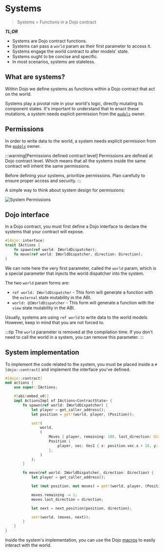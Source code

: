 # Systems

> Systems = Functions in a Dojo contract

**_TL;DR_**

-   Systems are Dojo contract functions.
-   Systems can pass a `world` param as their first parameter to access it.
-   Systems engage the world contract to alter models' state.
-   Systems ought to be concise and specific.
-   In most scenarios, systems are stateless.

## What are systems?

Within Dojo we define systems as functions within a Dojo contract that act on the world.

Systems play a pivotal role in your world's logic, directly mutating its component states. It's important to understand that to enact these mutations, a system needs explicit permission from the [`models`](/framework/models) owner.

## Permissions

In order to write data to the world, a system needs explicit permission from the [`models`](/framework/models) owner.

:::warning[Permissions defined contract level]
Permissions are defined at Dojo contract level. Which means that all the systems inside the same contract will inherit the same permissions.

Before defining your systems, prioritize permissions. Plan carefully to ensure proper access and security.
:::

A simple way to think about system design for permissions:

![System Permissions](/permissions.png)

## Dojo interface

In a Dojo contract, you must first define a Dojo interface to declare the systems that your contract will expose.

```rust
#[dojo::interface]
trait IActions {
    fn spawn(ref world: IWorldDispatcher);
    fn move(ref world: IWorldDispatcher, direction: Direction);
}
```

We can note here the very first parameter, called the `world` param, which is a special parameter that injects the world dispatcher into the system.

The two `world` param forms are:

-   `ref world: IWorldDispatcher` - This form will generate a function with the `external` state mutability in the ABI.
-   `world: @IWorldDispatcher` - This form will generate a function with the `view` state mutability in the ABI.

Usually, systems are using `ref world` to write data to the world models. However, keep in mind that you are not forced to.

:::tip
The `world` parameter is removed at the compilation time. If you don't need to call the world in a system, you can remove this parameter.
:::

## System implementation

To implement the code related to the system, you must be placed inside a `#[dojo::contract]` and implement the interface you've defined.

```rust
#[dojo::contract]
mod actions {
    use super::IActions;

    #[abi(embed_v0)]
    impl ActionsImpl of IActions<ContractState> {
        fn spawn(ref world: IWorldDispatcher) {
            let player = get_caller_address();
            let position = get!(world, player, (Position));

            set!(
                world,
                (
                    Moves { player, remaining: 100, last_direction: Direction::None(()) },
                    Position {
                        player, vec: Vec2 { x: position.vec.x + 10, y: position.vec.y + 10 }
                    },
                )
            );
        }

        fn move(ref world: IWorldDispatcher, direction: Direction) {
            let player = get_caller_address();

            let (mut position, mut moves) = get!(world, player, (Position, Moves));

            moves.remaining -= 1;
            moves.last_direction = direction;

            let next = next_position(position, direction);

            set!(world, (moves, next));
        }
    }
}
```

Inside the system's implementation, you can use the Dojo [macros](/framework/contracts/macros) to easily interact with the world.
